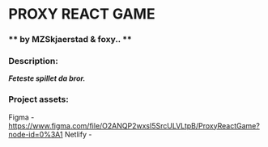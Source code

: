 # PROXY REACT GAME
### ** by MZSkjaerstad & foxy.. **



### Description:

**_Feteste spillet da bror._**


### Project assets:

Figma - https://www.figma.com/file/O2ANQP2wxsI5SrcULVLtpB/ProxyReactGame?node-id=0%3A1
Netlify - 
